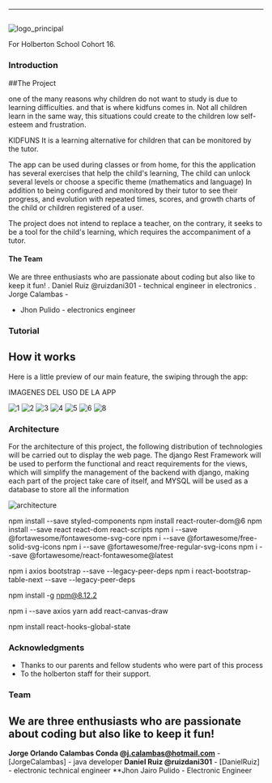 
***
##
###
![logo_principal](https://user-images.githubusercontent.com/43484686/177639626-6ac7e346-3d7c-4274-8374-b3c56b9eea12.png)

For Holberton School
Cohort 16.

### Introduction
##The Project

one of the many reasons why children do not want to study is due to learning difficulties.  and that is where kidfuns comes in.
Not all children learn in the same way, this situations could create to the children low self-esteem and frustration.

KIDFUNS	It is a learning alternative for children that can be monitored by the tutor.

The app can be used during classes or from home, for this the application has several exercises that help the child's learning, 
The child can unlock several levels or choose a specific theme (mathematics and language) In addition to being configured and monitored by their tutor to see their progress, and evolution with repeated times, scores, and growth charts of the child or children registered of a user.

The project does not intend to replace a teacher, on the contrary, it seeks to be a tool for the child's learning, which requires the accompaniment of a tutor.


#### The Team

We are three enthusiasts who are passionate about coding but also like to keep it fun!
. Daniel Ruiz @ruizdani301 - technical engineer in electronics
. Jorge Calambas -
- Jhon Pulido - electronics engineer



###  Tutorial

## How it works
Here is a little preview of our main feature, the swiping through the app:

IMAGENES DEL USO DE LA APP


![1](https://user-images.githubusercontent.com/43484686/177667507-4978b27e-318f-48b0-898b-b7b106ebc048.JPG)
![2](https://user-images.githubusercontent.com/43484686/177667508-ec3dacb7-2371-4e29-bdba-e26d91bf103d.JPG)
![3](https://user-images.githubusercontent.com/43484686/177667512-480981e8-c987-4cfa-9b7d-6b221d1f0363.JPG)
![4](https://user-images.githubusercontent.com/43484686/177667513-9732bd21-8fbb-42ea-97b7-44df32bf3dc1.JPG)
![5](https://user-images.githubusercontent.com/43484686/177667515-442d05e3-aa01-4d8a-a8d8-889d7822d1a2.JPG)
![6](https://user-images.githubusercontent.com/43484686/177667516-676db84f-b10c-46e9-85a5-4220a14148ca.JPG)
![8](https://user-images.githubusercontent.com/43484686/177667517-8d98f1ca-69e0-4d32-95e3-215603a72572.JPG)


### Architecture

For the architecture of this project, the following distribution of technologies will be carried out to display the web page. The django Rest Framework will be used to perform the functional and react requirements for the views, which will simplify the management of the backend with django, making each part of the project take care of itself, and MYSQL will be used as a database to store all the information

![architecture](https://user-images.githubusercontent.com/43484686/177641400-74f2fda6-1ae7-4c85-9b35-6c584b22998d.JPG)

npm install --save styled-components
npm install react-router-dom@6
npm install --save react react-dom react-scripts
npm i --save @fortawesome/fontawesome-svg-core
npm i --save @fortawesome/free-solid-svg-icons
npm i --save @fortawesome/free-regular-svg-icons
npm i --save @fortawesome/react-fontawesome@latest

npm i axios bootstrap --save --legacy-peer-deps
npm i react-bootstrap-table-next --save --legacy-peer-deps

npm install -g npm@8.12.2

npm i --save axios
yarn add react-canvas-draw



npm install react-hooks-global-state





### Acknowledgments

* Thanks to our parents and fellow students who were part of this process
* To the holberton staff for their support.

### Team

## We are three enthusiasts who are passionate about coding but also like to keep it fun!

 **Jorge Orlando Calambas Conda @j.calambas@hotmail.com** - [JorgeCalambas] -  java developer
 **Daniel Ruiz @ruizdani301** - [DanielRuiz] - electronic technical engineer
 **Jhon Jairo Pulido - Electronic Engineer


